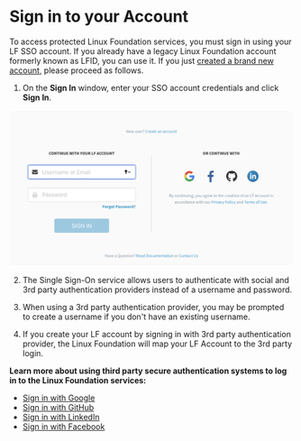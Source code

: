 # Sign in to your Account

To access protected Linux Foundation services, you must sign in using your LF SSO account. If you already have a legacy Linux Foundation account formerly known as LFID, you can use it. If you just [created a brand new account](../create-an-account.md), please proceed as follows.

1. On the **Sign In** window, enter your SSO account credentials and click **Sign In**.

![](../../.gitbook/assets/new-sso%20%281%29.png)

2. The Single Sign-On service allows users to authenticate with social and 3rd party authentication providers instead of a username and password.

3. When using a 3rd party authentication provider, you may be prompted to create a username if you don't have an existing username. 

4. If you create your LF account by signing in with 3rd party authentication provider, the Linux Foundation will map your LF Account to the 3rd party login.

**Learn more about using third party secure authentication systems to log in to the Linux Foundation services:**

* ​[Sign in with Google](sign-in-with-google.md)​
* ​[Sign in with GitHub](sign-in-with-github.md)​
* ​[Sign in with LinkedIn](sign-in-with-linkedin.md)​
* ​[Sign in with Facebook](sign-in-with-facebook.md)​

